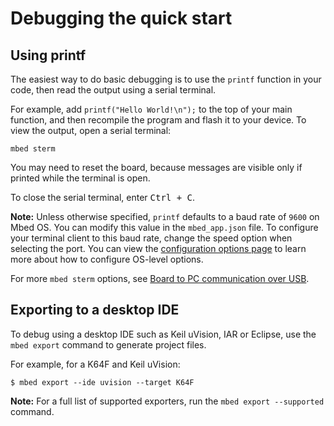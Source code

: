 <h1 id="debug-cli-qs">Debugging the quick start</h1>


## Using printf

The easiest way to do basic debugging is to use the `printf` function in your code, then read the output using a serial terminal.

For example, add `printf("Hello World!\n");` to the top of your main function, and then recompile the program and flash it to your device. To view the output, open a serial terminal:
```
mbed sterm
```

You may need to reset the board, because messages are visible only if printed while the terminal is open.

To close the serial terminal, enter <kbd>Ctrl + C</kbd>.

<span class="notes">**Note:** Unless otherwise specified, `printf` defaults to a baud rate of `9600` on Mbed OS. You can modify this value in the `mbed_app.json` file. To configure your terminal client to this baud rate, change the speed option when selecting the port. You can view the [configuration options page](../program-setup/advanced-configuration.html) to learn more about how to configure OS-level options.</span>

For more `mbed sterm` options, see [Board to PC communication over USB](../tutorials/serial-comm.html).

## Exporting to a desktop IDE

To debug using a desktop IDE such as Keil uVision, IAR or Eclipse, use the `mbed export` command to generate project files.

For example, for a K64F and Keil uVision:

```console
$ mbed export --ide uvision --target K64F
```  

<span class="notes">**Note:** For a full list of supported exporters, run the `mbed export --supported` command.</span>
